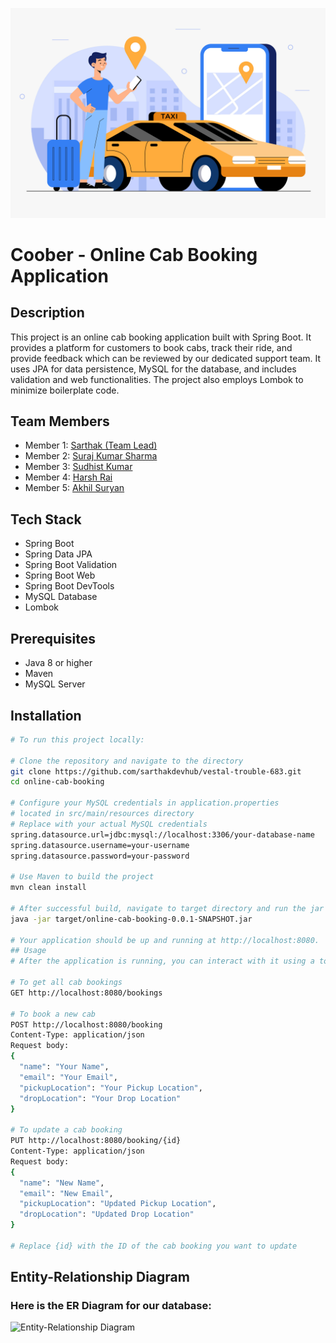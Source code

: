 ![My Image](images/cab.jpg)
# Coober - Online Cab Booking Application

## Description

This project is an online cab booking application built with Spring Boot. It provides a platform for customers to book cabs, track their ride, and provide feedback which can be reviewed by our dedicated support team. It uses JPA for data persistence, MySQL for the database, and includes validation and web functionalities. The project also employs Lombok to minimize boilerplate code.

## Team Members

- Member 1: [Sarthak (Team Lead)](https://github.com/sarthakdevhub)
- Member 2: [Suraj Kumar Sharma](https://github.com/geniusuraj)
- Member 3: [Sudhist Kumar](https://github.com/ersudhist)
- Member 4: [Harsh Rai](https://github.com/RHarsh0)
- Member 5: [Akhil Suryan](https://github.com/akhil368)

## Tech Stack

- Spring Boot
- Spring Data JPA
- Spring Boot Validation
- Spring Boot Web
- Spring Boot DevTools
- MySQL Database
- Lombok

## Prerequisites

- Java 8 or higher
- Maven
- MySQL Server

## Installation

```bash
# To run this project locally:

# Clone the repository and navigate to the directory
git clone https://github.com/sarthakdevhub/vestal-trouble-683.git
cd online-cab-booking

# Configure your MySQL credentials in application.properties
# located in src/main/resources directory
# Replace with your actual MySQL credentials
spring.datasource.url=jdbc:mysql://localhost:3306/your-database-name
spring.datasource.username=your-username
spring.datasource.password=your-password

# Use Maven to build the project
mvn clean install

# After successful build, navigate to target directory and run the jar file
java -jar target/online-cab-booking-0.0.1-SNAPSHOT.jar

# Your application should be up and running at http://localhost:8080.
## Usage
# After the application is running, you can interact with it using a tool like Postman to make HTTP requests.

# To get all cab bookings
GET http://localhost:8080/bookings

# To book a new cab
POST http://localhost:8080/booking
Content-Type: application/json
Request body:
{
  "name": "Your Name",
  "email": "Your Email",
  "pickupLocation": "Your Pickup Location",
  "dropLocation": "Your Drop Location"
}

# To update a cab booking
PUT http://localhost:8080/booking/{id}
Content-Type: application/json
Request body:
{
  "name": "New Name",
  "email": "New Email",
  "pickupLocation": "Updated Pickup Location",
  "dropLocation": "Updated Drop Location"
}

# Replace {id} with the ID of the cab booking you want to update
```
## Entity-Relationship Diagram
### Here is the ER Diagram for our database:
![Entity-Relationship Diagram](https://github.com/sarthakdevhub/vestal-trouble-683/blob/main/Back-End/E-R.png)


